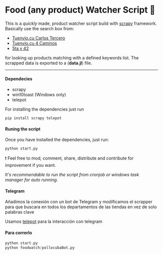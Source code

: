 Food (any product) Watcher Script 🍗
===

This is a *quickly* made, product watcher script build with [scrapy](https://scrapy.org/) framework. Basically use the search box from:
+ [Tuenvio.cu Carlos Tercero](https://www.tuenvio.com/carlos3) 
+ [Tuenvio.cu 4 Caminos](https://www.tuenvio.com/4caminos) 
+ [5ta y 42](https://https://5tay42.xetid.cu/) 

for looking up products matching with a defined keywords list. The scrapped data is exported to a (**data.jl**) file.  

---
#### Dependecies

+ scrapy
+ win10toast (Windows only)
+ telepot 
  
For installing the dependencies just run

```
pip install scrapy telepot

```

#### Runing the script

Once you have installed the dependencies, just run:

```python
python start.py

```

❗ Feel free to mod, comment, share, distribute and contribute for improvement if you want. 

*It's recommendable to run the script from cronjob or windows task manager for auto running.*

#### Telegram 
 Añadimos la conexión con un bot de Telegram y modificamos el scrapper para que buscara en todos los departamentos de las tiendas   en vez de solo palabras clave

Usamos [telepot](https://telepot.readthedocs.io/en/latest/index.html) para la interacción con telegram 

#### Para correrlo
```python
python start.py
python foodwatch/pollocubaBot.py
```

